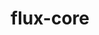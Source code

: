 ---
title: "flux-core"
layout: cache
categories: [package, develop-2024-05-26]
meta: {"versions": ["0.61.2"], "compilers": ["cce@=15.0.1", "gcc@=11.4.0", "gcc@=7.3.1", "gcc@=7.5.0", "gcc@=9.4.0", "oneapi@=2024.0.0"], "oss": ["amzn2", "rhel8", "ubuntu18.04", "ubuntu20.04", "ubuntu22.04"], "platforms": ["linux"], "targets": ["aarch64", "neoverse_n1", "neoverse_v1", "neoverse_v2", "ppc64le", "x86_64_v3", "zen4"], "stacks": ["aws-isc", "aws-isc-aarch64", "e4s", "e4s-cray-rhel", "e4s-neoverse-v2", "e4s-neoverse_v1", "e4s-oneapi", "e4s-power", "radiuss", "root"], "num_specs": 13, "num_specs_by_stack": {"root": 13, "aws-isc-aarch64": 2, "aws-isc": 1, "e4s-cray-rhel": 1, "radiuss": 1, "e4s-power": 2, "e4s-neoverse_v1": 2, "e4s-neoverse-v2": 2, "e4s": 1, "e4s-oneapi": 1}}
spec_details: [{"hash": "a4u5h5twf2dka23nffeqlj7xc6wysfcb", "compiler": "gcc@=7.3.1", "versions": ["0.61.2"], "os": "amzn2", "platform": "linux", "target": "aarch64", "variants": ["build_system=autotools", "~cuda", "~docs", "~security"], "stacks": ["root", "aws-isc-aarch64"], "size": "-", "tarball": "https://binaries.spack.io/releases/develop-2024-05-26/build_cache/linux-amzn2-aarch64/gcc-7.3.1/flux-core-0.61.2/linux-amzn2-aarch64-gcc-7.3.1-flux-core-0.61.2-a4u5h5twf2dka23nffeqlj7xc6wysfcb.spack"}, {"hash": "cdpuwdmdrts2m67fsidj4jcthlddwugw", "compiler": "gcc@=7.3.1", "versions": ["0.61.2"], "os": "amzn2", "platform": "linux", "target": "neoverse_n1", "variants": ["build_system=autotools", "~cuda", "~docs", "~security"], "stacks": ["root", "aws-isc-aarch64"], "size": "-", "tarball": "https://binaries.spack.io/releases/develop-2024-05-26/build_cache/linux-amzn2-neoverse_n1/gcc-7.3.1/flux-core-0.61.2/linux-amzn2-neoverse_n1-gcc-7.3.1-flux-core-0.61.2-cdpuwdmdrts2m67fsidj4jcthlddwugw.spack"}, {"hash": "srgwyaf7mecdifo7cns3ovmjm2f2ombf", "compiler": "gcc@=7.3.1", "versions": ["0.61.2"], "os": "amzn2", "platform": "linux", "target": "x86_64_v3", "variants": ["build_system=autotools", "~cuda", "~docs", "~security"], "stacks": ["aws-isc", "root"], "size": "-", "tarball": "https://binaries.spack.io/releases/develop-2024-05-26/build_cache/linux-amzn2-x86_64_v3/gcc-7.3.1/flux-core-0.61.2/linux-amzn2-x86_64_v3-gcc-7.3.1-flux-core-0.61.2-srgwyaf7mecdifo7cns3ovmjm2f2ombf.spack"}, {"hash": "y362d2ze7vxosjdbktyp3m5rp6mhegok", "compiler": "cce@=15.0.1", "versions": ["0.61.2"], "os": "rhel8", "platform": "linux", "target": "zen4", "variants": ["build_system=autotools", "~cuda", "~docs", "~security"], "stacks": ["root", "e4s-cray-rhel"], "size": "-", "tarball": "https://binaries.spack.io/releases/develop-2024-05-26/build_cache/linux-rhel8-zen4/cce-15.0.1/flux-core-0.61.2/linux-rhel8-zen4-cce-15.0.1-flux-core-0.61.2-y362d2ze7vxosjdbktyp3m5rp6mhegok.spack"}, {"hash": "6qms5dssnjt6hfxt2aqdodj2asve2q4w", "compiler": "gcc@=7.5.0", "versions": ["0.61.2"], "os": "ubuntu18.04", "platform": "linux", "target": "x86_64_v3", "variants": ["build_system=autotools", "~cuda", "~docs", "~security"], "stacks": ["radiuss", "root"], "size": "-", "tarball": "https://binaries.spack.io/releases/develop-2024-05-26/build_cache/linux-ubuntu18.04-x86_64_v3/gcc-7.5.0/flux-core-0.61.2/linux-ubuntu18.04-x86_64_v3-gcc-7.5.0-flux-core-0.61.2-6qms5dssnjt6hfxt2aqdodj2asve2q4w.spack"}, {"hash": "cazblqjl2q5a5baccobdrxewmh3n3lv3", "compiler": "gcc@=9.4.0", "versions": ["0.61.2"], "os": "ubuntu20.04", "platform": "linux", "target": "ppc64le", "variants": ["build_system=autotools", "+cuda", "~docs", "~security"], "stacks": ["root", "e4s-power"], "size": "-", "tarball": "https://binaries.spack.io/releases/develop-2024-05-26/build_cache/linux-ubuntu20.04-ppc64le/gcc-9.4.0/flux-core-0.61.2/linux-ubuntu20.04-ppc64le-gcc-9.4.0-flux-core-0.61.2-cazblqjl2q5a5baccobdrxewmh3n3lv3.spack"}, {"hash": "xtt7x2cgldu3sv2sjp3ravjmfo7bx3tg", "compiler": "gcc@=9.4.0", "versions": ["0.61.2"], "os": "ubuntu20.04", "platform": "linux", "target": "ppc64le", "variants": ["build_system=autotools", "~cuda", "~docs", "~security"], "stacks": ["root", "e4s-power"], "size": "-", "tarball": "https://binaries.spack.io/releases/develop-2024-05-26/build_cache/linux-ubuntu20.04-ppc64le/gcc-9.4.0/flux-core-0.61.2/linux-ubuntu20.04-ppc64le-gcc-9.4.0-flux-core-0.61.2-xtt7x2cgldu3sv2sjp3ravjmfo7bx3tg.spack"}, {"hash": "apailhnpniejblyodet3dn4i44ej44je", "compiler": "gcc@=11.4.0", "versions": ["0.61.2"], "os": "ubuntu22.04", "platform": "linux", "target": "neoverse_v1", "variants": ["build_system=autotools", "~cuda", "~docs", "~security"], "stacks": ["root", "e4s-neoverse_v1"], "size": "-", "tarball": "https://binaries.spack.io/releases/develop-2024-05-26/build_cache/linux-ubuntu22.04-neoverse_v1/gcc-11.4.0/flux-core-0.61.2/linux-ubuntu22.04-neoverse_v1-gcc-11.4.0-flux-core-0.61.2-apailhnpniejblyodet3dn4i44ej44je.spack"}, {"hash": "323cbzlcq7qv3jw64xibdx5xp5sxlvlr", "compiler": "gcc@=11.4.0", "versions": ["0.61.2"], "os": "ubuntu22.04", "platform": "linux", "target": "neoverse_v1", "variants": ["build_system=autotools", "+cuda", "~docs", "~security"], "stacks": ["root", "e4s-neoverse_v1"], "size": "-", "tarball": "https://binaries.spack.io/releases/develop-2024-05-26/build_cache/linux-ubuntu22.04-neoverse_v1/gcc-11.4.0/flux-core-0.61.2/linux-ubuntu22.04-neoverse_v1-gcc-11.4.0-flux-core-0.61.2-323cbzlcq7qv3jw64xibdx5xp5sxlvlr.spack"}, {"hash": "5g7foqblw7nhw2rmrjzkm2a45psso3a3", "compiler": "gcc@=11.4.0", "versions": ["0.61.2"], "os": "ubuntu22.04", "platform": "linux", "target": "neoverse_v2", "variants": ["build_system=autotools", "~cuda", "~docs", "~security"], "stacks": ["root", "e4s-neoverse-v2"], "size": "-", "tarball": "https://binaries.spack.io/releases/develop-2024-05-26/build_cache/linux-ubuntu22.04-neoverse_v2/gcc-11.4.0/flux-core-0.61.2/linux-ubuntu22.04-neoverse_v2-gcc-11.4.0-flux-core-0.61.2-5g7foqblw7nhw2rmrjzkm2a45psso3a3.spack"}, {"hash": "4wpvxnqbc4v65krvv7ckfl4tesyq3g6c", "compiler": "gcc@=11.4.0", "versions": ["0.61.2"], "os": "ubuntu22.04", "platform": "linux", "target": "neoverse_v2", "variants": ["build_system=autotools", "+cuda", "~docs", "~security"], "stacks": ["root", "e4s-neoverse-v2"], "size": "-", "tarball": "https://binaries.spack.io/releases/develop-2024-05-26/build_cache/linux-ubuntu22.04-neoverse_v2/gcc-11.4.0/flux-core-0.61.2/linux-ubuntu22.04-neoverse_v2-gcc-11.4.0-flux-core-0.61.2-4wpvxnqbc4v65krvv7ckfl4tesyq3g6c.spack"}, {"hash": "23stfzwadcdypmecknffm5kacagprusl", "compiler": "gcc@=11.4.0", "versions": ["0.61.2"], "os": "ubuntu22.04", "platform": "linux", "target": "x86_64_v3", "variants": ["build_system=autotools", "~cuda", "~docs", "~security"], "stacks": ["root", "e4s"], "size": "-", "tarball": "https://binaries.spack.io/releases/develop-2024-05-26/build_cache/linux-ubuntu22.04-x86_64_v3/gcc-11.4.0/flux-core-0.61.2/linux-ubuntu22.04-x86_64_v3-gcc-11.4.0-flux-core-0.61.2-23stfzwadcdypmecknffm5kacagprusl.spack"}, {"hash": "cnutdjsnyyifwjxhc3efpgh7qt34ytxe", "compiler": "oneapi@=2024.0.0", "versions": ["0.61.2"], "os": "ubuntu22.04", "platform": "linux", "target": "x86_64_v3", "variants": ["build_system=autotools", "~cuda", "~docs", "~security"], "stacks": ["e4s-oneapi", "root"], "size": "-", "tarball": "https://binaries.spack.io/releases/develop-2024-05-26/build_cache/linux-ubuntu22.04-x86_64_v3/oneapi-2024.0.0/flux-core-0.61.2/linux-ubuntu22.04-x86_64_v3-oneapi-2024.0.0-flux-core-0.61.2-cnutdjsnyyifwjxhc3efpgh7qt34ytxe.spack"}]
---